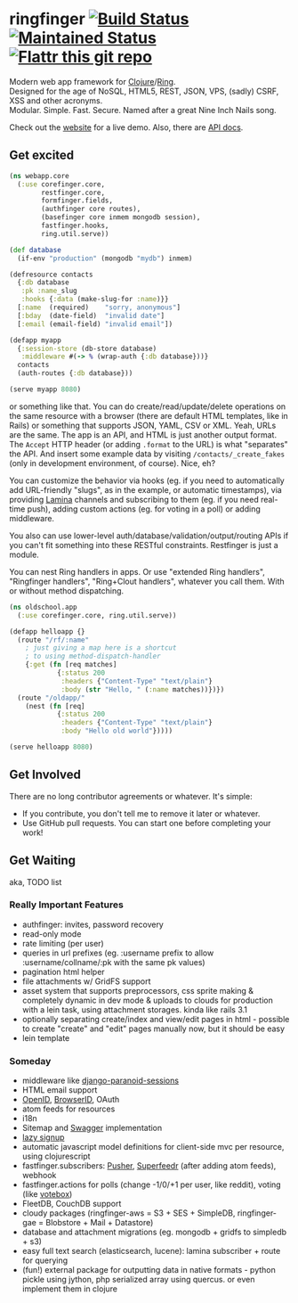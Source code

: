 # ringfinger [![Build Status](https://secure.travis-ci.org/myfreeweb/ringfinger.png)](http://travis-ci.org/) [![Maintained Status](http://stillmaintained.com/myfreeweb/ringfinger.png)](http://stillmaintained.com/myfreeweb/ringfinger) [![Flattr this git repo](http://api.flattr.com/button/flattr-badge-large.png)](https://flattr.com/submit/auto?user_id=floatboth&url=https://github.com/myfreeweb/ringfinger&title=ringfinger&language=&tags=github&category=software) 
Modern web app framework for [Clojure](http://clojure.org)/[Ring](https://github.com/mmcgrana/ring).  
Designed for the age of NoSQL, HTML5, REST, JSON, VPS, (sadly) CSRF, XSS and other acronyms.  
Modular. Simple. Fast. Secure. Named after a great Nine Inch Nails song.

Check out the [website](http://ringfinger.floatboth.com) for a live demo.
Also, there are [API docs](http://myfreeweb.github.com/ringfinger/).

## Get excited

```clojure
(ns webapp.core
  (:use corefinger.core,
        restfinger.core,
        formfinger.fields,
        (authfinger core routes),
        (basefinger core inmem mongodb session),
        fastfinger.hooks,
        ring.util.serve))

(def database
  (if-env "production" (mongodb "mydb") inmem)

(defresource contacts
  {:db database 
   :pk :name_slug
   :hooks {:data (make-slug-for :name)}}
  [:name  (required)    "sorry, anonymous"]
  [:bday  (date-field)  "invalid date"]
  [:email (email-field) "invalid email"])

(defapp myapp
  {:session-store (db-store database)
   :middleware #(-> % (wrap-auth {:db database}))}
  contacts
  (auth-routes {:db database}))

(serve myapp 8080)
```

or something like that. You can do create/read/update/delete operations
on the same resource with a browser (there are default HTML templates,
like in Rails) or something that supports JSON, YAML, CSV or XML. Yeah,
URLs are the same. The app is an API, and HTML is just another output
format. The `Accept` HTTP header (or adding `.format` to the URL) is
what "separates" the API. And insert some example data by visiting
`/contacts/_create_fakes` (only in development environment, of course).
Nice, eh?

You can customize the behavior via hooks (eg. if you need to
automatically add URL-friendly "slugs", as in the example, or automatic
timestamps), via providing [Lamina](https://github.com/ztellman/lamina)
channels and subscribing to them (eg. if you need real-time push),
adding custom actions (eg. for voting in a poll) or adding middleware.

You also can use lower-level auth/database/validation/output/routing
APIs if you can't fit something into these RESTful constraints.
Restfinger is just a module.

You can nest Ring handlers in apps. Or use "extended Ring handlers",
"Ringfinger handlers", "Ring+Clout handlers", whatever you call them.
With or without method dispatching.

```clojure
(ns oldschool.app
  (:use corefinger.core, ring.util.serve))

(defapp helloapp {}
  (route "/rf/:name"
    ; just giving a map here is a shortcut
    ; to using method-dispatch-handler 
    {:get (fn [req matches]
            {:status 200
             :headers {"Content-Type" "text/plain"}
             :body (str "Hello, " (:name matches))})})
  (route "/oldapp/"
    (nest (fn [req]
            {:status 200
             :headers {"Content-Type" "text/plain"}
             :body "Hello old world"}))))

(serve helloapp 8080)
```

## Get Involved
There are no long contributor agreements or whatever. It's simple:

- If you contribute, you don't tell me to remove it later or whatever.
- Use GitHub pull requests. You can start one before completing your work!

## Get Waiting
aka, TODO list

### Really Important Features
- authfinger: invites, password recovery
- read-only mode
- rate limiting (per user)
- queries in url prefixes (eg. :username prefix to allow :username/collname/:pk with the same pk values)
- pagination html helper
- file attachments w/ GridFS support
- asset system that supports preprocessors, css sprite making & completely dynamic in dev mode & uploads to clouds for production with a lein task, using attachment storages. kinda like rails 3.1
- optionally separating create/index and view/edit pages in html - possible to create "create" and "edit" pages manually now, but it should be easy
- lein template 

### Someday
- middleware like [django-paranoid-sessions](https://github.com/rfk/django-paranoid-sessions)
- HTML email support
- [OpenID](http://code.google.com/p/jopenid/), [BrowserID](https://github.com/mozilla/browserid/wiki/How-to-Use-BrowserID-on-Your-Site), OAuth
- atom feeds for resources
- i18n
- Sitemap and [Swagger](http://swagger.wordnik.com) implementation
- [lazy signup](https://github.com/danfairs/django-lazysignup)
- automatic javascript model definitions for client-side mvc per resource, using clojurescript
- fastfinger.subscribers: [Pusher](http://pusher.com/), [Superfeedr](http://superfeedr.com) (after adding atom feeds), webhook
- fastfinger.actions for polls (change -1/0/+1 per user, like reddit), voting (like [votebox](https://www.dropbox.com/votebox))
- FleetDB, CouchDB support
- cloudy packages (ringfinger-aws = S3 + SES + SimpleDB, ringfinger-gae = Blobstore + Mail + Datastore)
- database and attachment migrations (eg. mongodb + gridfs to simpledb + s3)
- easy full text search (elasticsearch, lucene): lamina subscriber + route for querying
- (fun!) external package for outputting data in native formats - python pickle using jython, php serialized array using quercus. or even implement them in clojure
